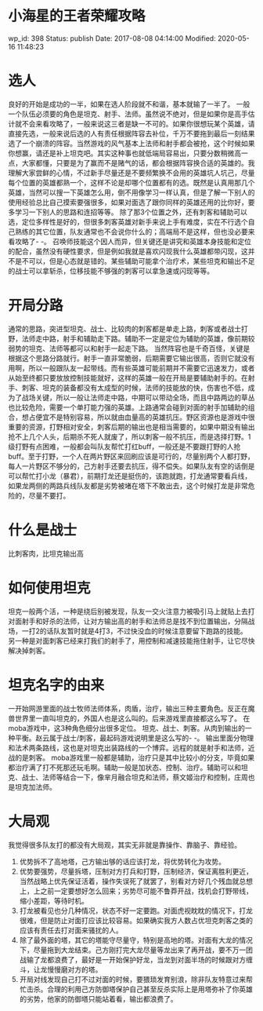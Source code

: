 # 小海星的王者荣耀攻略


wp_id: 398
Status: publish
Date: 2017-08-08 04:14:00
Modified: 2020-05-16 11:48:23


# 选人
良好的开始是成功的一半，如果在选人阶段就不和谐，基本就输了一半了。
一般一个队伍必须要的角色是坦克、射手、法师。虽然说不绝对，但是如果你是高手估计就不会来看攻略了，一般来说这三者是缺一不可的。如果你很想玩某个英雄，请直接先选，一般来说后选的人有责任根据阵容去补位，千万不要拖到最后一刻结果选了一个崩溃的阵容。当然游戏的风气基本上法师和射手都会被抢，这个时候如果你想赢，请还是补上坦克吧。其实这种事也就低端局容易出，只要分数稍微高一点，大家都懂，只要是为了赢而不是赌气的话，都会根据阵容换合适的英雄的。我理解大家尝鲜的心情，不过新手尽量还是不要频繁换不会用的英雄坑人坑己，尽量每个位置的英雄都熟一个，这样不论是却哪个位置都有的选。既然是认真用那几个英雄，当然可以搜一下英雄怎么用，倒不用像学习一样认真，但是了解一下别人的使用经验总比自己摸索要强很多，如果对面选了跟你同样的英雄还用的比你好，要多学习一下别人的思路和连招等等。
除了那3个位置之外，还有刺客和辅助可以选，定位多样性是好的，但很多刺客英雄对新手来说上手有难度，实在不行选个自己熟练的其它位置，队友通常也不会说你什么的；高端局不是这样，但也没必要来看攻略了- -。
召唤师技能这个因人而异，但关键还是讲究和英雄本身技能和定位的配合，虽然没有硬性要求，但是例如我就是喜欢闪现我什么英雄都带闪现，这并不是不可以，但是心态就是错的。某些辅助可能拿个治疗术，某些坦克和输出不足的战士可以拿斩杀，位移技能不够强的刺客可以拿急速或闪现等等。

# 开局分路
通常的思路，突进型坦克、战士、比较肉的刺客都是单走上路，刺客或者战士打野，法师走中路，射手和辅助走下路。辅助不一定是定位为辅助的英雄，像前期较弱势的坦克、法师等都可以和射手一起走下路。
当然阵容也是千奇百怪，关键是根据这个思路分路就行。射手一直非常脆弱，后期需要它输出很高，否则它就没有用啊，所以一般跟队友一起带线。而有些英雄可能前期并不需要它迅速发力，或者从始至终都只要放放控制技能就好，这样的英雄一般在开局是要辅助射手的。在射手、刺客、坦克的装备都没有太成型的时候，法师的技能放的快，伤害也不低，成为了战场关键，所以一般让法师走中路，中期可以带动全场，而且中路两边的草丛也比较危险，需要一个单打能力强的英雄。上路通常会碰到对面的射手加辅助的组合，想占便宜不是特别容易，所以就由血量高的英雄抗压。野区资源也是游戏中很重要的资源，打野相对安全，刺客后期的输出也是相当需要的，如果中期没有输出抢不上几个人头，后期杀不死人就废了，所以刺客一般不抗压，而是选择打野。1级打野有点困难，一般都会叫队友帮忙打红buff，一般还是不要跟打野的人抢buff。至于打野，一个人在两片野区来回刷应该是可行的，尽量别两个人都打野，每人一片野区不够分的，己方射手还要去抗压，得不偿失。如果队友有空的话倒是可以帮忙打小龙（暴君），前期打龙还是挺伤的，该跑就跑，打龙通常要看兵线，如果龙两侧的两路兵线队友都是劣势被堵在塔下不敢出去，这个时候打龙是非常危险的，尽量不要打。


# 什么是战士
比刺客肉，比坦克输出高









# 如何使用坦克
坦克一般两个活，一种是绕后别被发现，队友一交火注意力被吸引马上就贴上去打对面射手和好杀的法师，让对方输出高的射手和法师总是找不到位置输出，分隔战场，一打2的话队友暂时就是4打3，不过快没血的时候注意要留下跑路的技能。
另一种是对面刺客已经来打我们的射手了，用控制和减速技能拖住射手，让它尽快解决掉刺客。
# 坦克名字的由来

一开始网游里面的战士牧师法师体系，肉盾，治疗，输出三种主要角色。反正在魔兽世界里一直叫坦克的，外国人也是这么叫的。后来游戏里直接都这么写了。
在moba游戏中，这3种角色细分出很多定位。
坦克、战士、刺客。从肉到输出的一种平衡。赵云属于战士/刺客，最起码游戏说明里是这么写的- -。
输出里面分物理和法术两条路线，这也是对坦克出装路线的一个博弈。远程的就是射手和法师，近战的是刺客。
moba游戏里一般都是辅助，治疗只是其中比较小的分支，毕竟如果都治疗满了打不死那还玩毛啊。辅助一般是加状态、控制、治疗。辅助可以和坦克、战士、法师等结合一下，像芈月融合坦克和法师，蔡文姬治疗和控制，庄周也是坦克加法师。

# 大局观
我觉得很多队友打的都没有大局观，其实无非就是靠操作、靠脑子、靠经验。

1. 优势拆不了高地塔，己方输出够的话应该打龙，将优势转化为攻势。
2. 优势要强势，尽量拆塔，压制对方打兵和打野，压制经济，保证离胜利更近，当然战略上优先保证活着，操作失误死了就罢了，别看对方好几个残血就总想上，上之前一定要想好怎么回来；劣势尽可能不鲁莽开战，找机会打野带线，缩小差距，等待时机。
3. 打龙被看见也分几种情况，状态不好一定要跑。对面虎视眈眈的情况下，打龙很难，但是防止对面打应该比较容易。如果确实我方人数占优坦克刺客之类的应该有责任去打对面来骚扰的人。
4. 除了最外面的塔，其它的塔能守尽量守，特别是高地的塔。对面有大龙的情况下，尽量拖到大龙结束。己方刚打完大龙尽量等龙出来了再开战，要不万一团战输了龙都浪费了，最好是一开始保护好龙，当龙到对面半场的时候跟对方缠斗，让龙慢慢磨对方的塔。
5. 开局对线发现自己打不过对面的时候，要猥琐发育别浪，除非队友特意过来帮忙击杀。合理的利用己方防御塔保护自己甚至反杀实际上是用塔弥补了你英雄的劣势，他家的防御塔只能站着看，输出都浪费了。